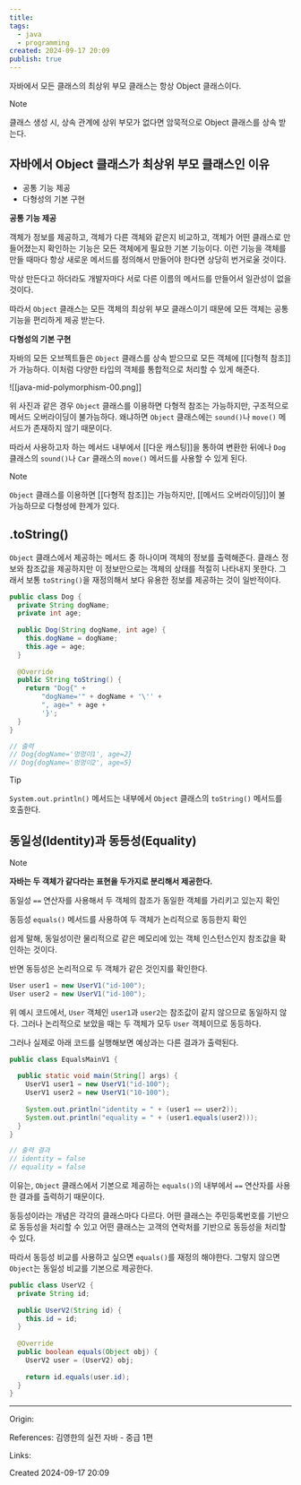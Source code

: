 ```yaml
---
title: 
tags:
  - java
  - programming
created: 2024-09-17 20:09
publish: true
---
```

자바에서 모든 클래스의 최상위 부모 클래스는 항상 Object 클래스이다.


> [!Note]
> 클래스 생성 시, 상속 관계에 상위 부모가 없다면 암묵적으로 Object 클래스를 상속 받는다.

## 자바에서 Object 클래스가 최상위 부모 클래스인 이유
- 공통 기능 제공
- 다형성의 기본 구현

**공통 기능 제공**

객체가 정보를 제공하고, 객체가 다른 객체와 같은지 비교하고, 객체가 어떤 클래스로 만들어졌는지 확인하는 기능은 모든 객체에게 필요한 기본 기능이다. 이런 기능을 객체를 만들 때마다 항상 새로운 메서드를 정의해서 만들어야 한다면 상당히 번거로울 것이다.

막상 만든다고 하더라도 개발자마다 서로 다른 이름의 메서드를 만들어서 일관성이 없을 것이다.

따라서 `Object` 클래스는 모든 객체의 최상위 부모 클래스이기 때문에 모든 객체는 공통 기능을 편리하게 제공 받는다.


**다형성의 기본 구현**

자바의 모든 오브젝트들은 `Object` 클래스를 상속 받으므로 모든 객체에 [[다형적 참조]]가 가능하다.
이처럼 다양한 타입의 객체를 통합적으로 처리할 수 있게 해준다.

![[java-mid-polymorphism-00.png]]

위 사진과 같은 경우 `Object` 클래스를 이용하면 다형적 참조는 가능하지만, 구조적으로 메서드 오버라이딩이 불가능하다. 왜냐하면 `Object` 클래스에는 `sound()`나 `move()` 메서드가 존재하지 않기 때문이다.

따라서 사용하고자 하는 메서드 내부에서 [[다운 캐스팅]]을 통하여 변환한 뒤에나 `Dog` 클래스의 `sound()`나 `Car` 클래스의 `move()` 메서드를 사용할 수 있게 된다.

> [!note]
> `Object` 클래스를 이용하면 [[다형적 참조]]는 가능하지만, [[메서드 오버라이딩]]이 불가능하므로 다형성에 한계가 있다.

## .toString()
`Object` 클래스에서 제공하는 메서드 중 하나이며 객체의 정보를 출력해준다. 클래스 정보와 참조값을 제공하지만 이 정보만으로는 객체의 상태를 적절히 나타내지 못한다. 그래서 보통 `toString()`을 재정의해서 보다 유용한 정보를 제공하는 것이 일반적이다.
```java
public class Dog {  
  private String dogName;  
  private int age;  
  
  public Dog(String dogName, int age) {  
    this.dogName = dogName;  
    this.age = age;  
  }  
  
  @Override  
  public String toString() {  
    return "Dog{" +  
        "dogName='" + dogName + '\'' +  
        ", age=" + age +  
        '}';  
  }  
}

// 출력
// Dog{dogName='멍멍이1', age=2}
// Dog{dogName='멍멍이2', age=5}

```

> [!tip]
> `System.out.println()` 메서드는 내부에서 `Object` 클래스의 `toString()` 메서드를 호출한다.

## 동일성(Identity)과 동등성(Equality)

> [!note]
> **자바는 두 객체가 같다라는 표현을 두가지로 분리해서 제공한다.**
> 
> 동일성
> `==` 연산자를 사용해서 두 객체의 참조가 동일한 객체를 가리키고 있는지 확인
> 
> 동등성
> `equals()` 메서드를 사용하여 두 객체가 논리적으로 동등한지 확인

쉽게 말해, 동일성이란 물리적으로 같은 메모리에 있는 객체 인스턴스인지 참조값을 확인하는 것이다.

반면 동등성은 논리적으로 두 객체가 같은 것인지를 확인한다.

```java
User user1 = new UserV1("id-100");
User user2 = new UserV1("id-100");
```
위 예시 코드에서, `User` 객체인 `user1`과 `user2`는 참조값이 같지 않으므로 동일하지 않다. 그러나 논리적으로 보았을 때는 두 객체가 모두 `User` 객체이므로 동등하다.

그러나 실제로 아래 코드를 실행해보면 예상과는 다른 결과가 출력된다.
```java
public class EqualsMainV1 {  
  
  public static void main(String[] args) {  
    UserV1 user1 = new UserV1("id-100");  
    UserV1 user2 = new UserV1("10-100");  
  
    System.out.println("identity = " + (user1 == user2));  
    System.out.println("equality = " + (user1.equals(user2)));  
  }  
}

// 출력 결과
// identity = false
// equality = false
```

이유는, `Object` 클래스에서 기본으로 제공하는 `equals()`의 내부에서 `==` 연산자를 사용한 결과를 출력하기 때문이다.

동등성이라는 개념은 각각의 클래스마다 다르다. 어떤 클래스는 주민등록번호를 기반으로 동등성을 처리할 수 있고 어떤 클래스는 고객의 연락처를 기반으로 동등성을 처리할 수 있다.

따라서 동등성 비교를 사용하고 싶으면 `equals()`를 재정의 해야한다. 그렇지 않으면 `Object`는 동일성 비교를 기본으로 제공한다.

```java
public class UserV2 {  
  private String id;  
  
  public UserV2(String id) {  
    this.id = id;  
  }  
  
  @Override  
  public boolean equals(Object obj) {  
    UserV2 user = (UserV2) obj;  
  
    return id.equals(user.id);  
  }  
}
```

---
Origin: 

References: 김영한의 실전 자바 - 중급 1편

Links: 

Created 2024-09-17 20:09